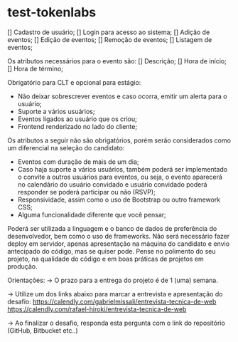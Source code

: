 # test-tokenlabs

[]  Cadastro de usuário;
[]  Login para acesso ao sistema;
[]  Adição de eventos;
[]  Edição de eventos;
[]  Remoção de eventos;
[]  Listagem de eventos;

Os atributos necessários para o evento são:
[] Descrição;
[] Hora de início;
[] Hora de término;

Obrigatório para CLT e opcional para estágio:
- Não deixar sobrescrever eventos e caso ocorra, emitir um alerta para o usuário;
- Suporte a vários usuários;
- Eventos ligados ao usuário que os criou;
- Frontend renderizado no lado do cliente;

Os atributos a seguir não são obrigatórios, porém serão considerados como um diferencial na seleção do candidato:
- Eventos com duração de mais de um dia;
- Caso haja suporte a vários usuários, também poderá ser implementado o convite a outros usuários para eventos, ou seja, o evento aparecerá no calendário do usuário convidado e  usuário convidado poderá responder se poderá participar ou não (RSVP);
- Responsividade, assim como o uso de Bootstrap ou outro framework CSS;
- Alguma funcionalidade diferente que você pensar;

Poderá ser utilizada a linguagem e o banco de dados de preferência do desenvolvedor, bem como o uso de frameworks.
Não será necessário fazer deploy em servidor, apenas apresentação na máquina do candidato e envio antecipado do código, mas se quiser pode.
Pense no polimento do seu projeto, na qualidade do código e em boas práticas de projetos em produção.


Orientações:
-> O prazo para a entrega do projeto é de 1 (uma) semana.

-> Utilize um dos links abaixo para marcar a entrevista e apresentação do desafio:
https://calendly.com/gabrielmissali/entrevista-tecnica-de-web
https://calendly.com/rafael-hiroki/entrevista-tecnica-de-web


-> Ao finalizar o desafio, responda esta pergunta com o link do repositório (GitHub, Bitbucket etc..)

